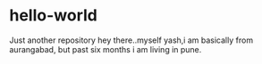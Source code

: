 # hello-world
Just another repository
hey there..myself yash,i am basically from aurangabad, but past six months i am living in pune.
